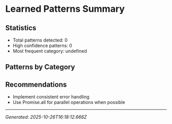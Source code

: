 # Learned Patterns Summary

## Statistics
- Total patterns detected: 0
- High confidence patterns: 0
- Most frequent category: undefined

## Patterns by Category



## Recommendations
- Implement consistent error handling
- Use Promise.all for parallel operations when possible

---
*Generated: 2025-10-26T16:18:12.666Z*
